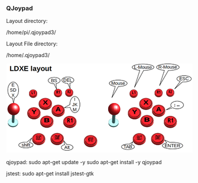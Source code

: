 ### QJoypad ###

Layout directory:

/home/pi/.qjoypad3/

Layout File directory:

/home/.qjoypad3/

![JoystickLayout.png](JoystickLayout.png)



qjoypad:
sudo apt-get update -y
sudo apt-get install -y qjoypad

jstest:
sudo apt-get install jstest-gtk

